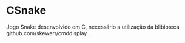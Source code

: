 # CSnake
Jogo Snake desenvolvido em C, necessário a utilização da blibioteca github.com/skewerr/cmddisplay .
